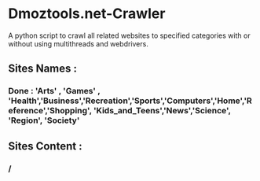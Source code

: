 # Dmoztools.net-Crawler
A python script to crawl all related websites to specified categories with or without using multithreads and webdrivers.

## Sites Names :
### Done : 'Arts' , 'Games' , 'Health','Business','Recreation','Sports','Computers','Home','Reference','Shopping', 'Kids_and_Teens','News','Science', 'Region', 'Society'

## Sites Content :
### /
